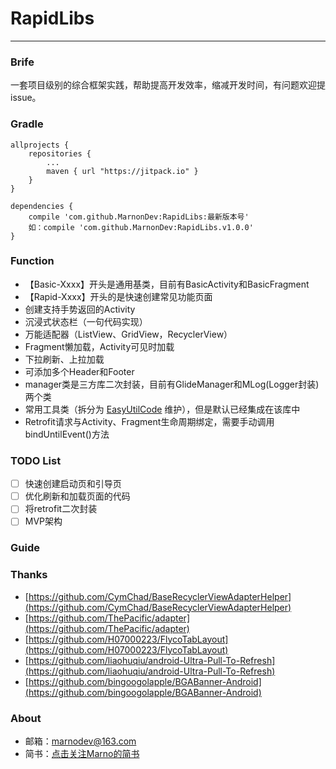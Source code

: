 # RapidLibs
--------------------------
### Brife
一套项目级别的综合框架实践，帮助提高开发效率，缩减开发时间，有问题欢迎提issue。

### Gradle

```
allprojects {
    repositories {
        ...
        maven { url "https://jitpack.io" }
    }
}
```

```
dependencies {
    compile 'com.github.MarnonDev:RapidLibs:最新版本号'
    如：compile 'com.github.MarnonDev:RapidLibs.v1.0.0'
}
```

### Function

* 【Basic-Xxxx】开头是通用基类，目前有BasicActivity和BasicFragment
* 【Rapid-Xxxx】开头的是快速创建常见功能页面
* 创建支持手势返回的Activity
* 沉浸式状态栏（一句代码实现）
* 万能适配器（ListView、GridView，RecyclerView）
* Fragment懒加载，Activity可见时加载
* 下拉刷新、上拉加载
* 可添加多个Header和Footer
* manager类是三方库二次封装，目前有GlideManager和MLog(Logger封装)两个类
* 常用工具类（拆分为 [EasyUtilCode](https://github.com/MarnonDev/EasyUtilCode) 维护），但是默认已经集成在该库中
* Retrofit请求与Activity、Fragment生命周期绑定，需要手动调用bindUntilEvent()方法

### TODO List
- [ ] 快速创建启动页和引导页
- [ ] 优化刷新和加载页面的代码
- [ ] 将retrofit二次封装
- [ ] MVP架构

### Guide


### Thanks

* [https://github.com/CymChad/BaseRecyclerViewAdapterHelper](https://github.com/CymChad/BaseRecyclerViewAdapterHelper)
* [https://github.com/ThePacific/adapter](https://github.com/ThePacific/adapter)
* [https://github.com/H07000223/FlycoTabLayout](https://github.com/H07000223/FlycoTabLayout)
* [https://github.com/liaohuqiu/android-Ultra-Pull-To-Refresh](https://github.com/liaohuqiu/android-Ultra-Pull-To-Refresh)
* [https://github.com/bingoogolapple/BGABanner-Android](https://github.com/bingoogolapple/BGABanner-Android)


### About

- 邮箱：marnodev@163.com
- 简书：[点击关注Marno的简书](http://www.jianshu.com/users/174a09ba6c25)
